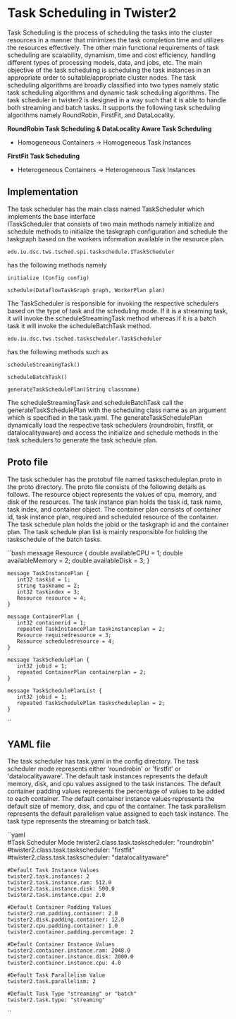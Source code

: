 Task Scheduling in Twister2
===========================

Task Scheduling is the process of scheduling the tasks into the cluster resources in a manner that 
minimizes the task completion time and utilizes the resources effectively. The other main functional 
requirements of task scheduling are scalability, dynamism, time and cost efficiency, handling 
different types of processing models, data, and jobs, etc. The main objective of the task scheduling 
is scheduling the task instances in an appropriate order to suitable/appropriate cluster nodes. 
The task scheduling algorithms are broadly classified into two types namely static task scheduling 
algorithms and dynamic task scheduling algorithms. The task scheduler in twister2 is designed in a 
way such that it is able to handle both streaming and batch tasks. It supports the following task 
scheduling algorithms namely RoundRobin, FirstFit, and DataLocality. 

**RoundRobin Task Scheduling & DataLocality Aware Task Scheduling**
* Homogeneous Containers -> Homogeneous Task Instances

**FirstFit Task Scheduling**
* Heterogeneous Containers -> Heterogeneous Task Instances

## Implementation

The task scheduler has the main class named TaskScheduler which implements the base interface  
ITaskScheduler that consists of two main methods namely initialize and schedule methods to initialize
the taskgraph configuration and schedule the taskgraph based on the workers information available in
the resource plan.
          
    edu.iu.dsc.tws.tsched.spi.taskschedule.ITaskScheduler
    
has the following methods namely
    
    initialize (Config config)
    
    schedule(DataflowTaskGraph graph, WorkerPlan plan)
    
The TaskScheduler is responsible for invoking the respective schedulers based on the type of task 
and the scheduling mode. If it is a streaming task, it will invoke the scheduleStreamingTask method 
whereas if it is a batch task it will invoke the scheduleBatchTask method.

    edu.iu.dsc.tws.tsched.taskscheduler.TaskScheduler
    
has the following methods such as

    scheduleStreamingTask()
    
    scheduleBatchTask()
    
    generateTaskSchedulePlan(String classname)
    
The scheduleStreamingTask and scheduleBatchTask call the generateTaskSchedulePlan with the scheduling
class name as an argument which is specified in the task.yaml. The generateTaskSchedulePlan 
dynamically load the respective task schedulers (roundrobin, firstfit, or datalocalityaware) and 
access the initialize and schedule methods in the task schedulers to generate the task schedule plan.

## Proto file

The task scheduler has the protobuf file named taskscheduleplan.proto in the proto directory. The
proto file consists of the following details as follows. The resource object represents the values 
of cpu, memory, and disk of the resources. The task instance plan holds the task id, task name, task 
index, and container object. The container plan consists of container id, task instance plan, 
required and scheduled resource of the container. The task schedule plan holds the jobid or the
taskgraph id and the container plan. The task schedule plan list is mainly responsible for holding 
the taskschedule of the batch tasks. 

``bash
    message Resource {
       double availableCPU = 1;
       double availableMemory = 2;
       double availableDisk = 3;
    }
    
    message TaskInstancePlan {
       int32 taskid = 1;
       string taskname = 2;
       int32 taskindex = 3;
       Resource resource = 4;
    }
    
    message ContainerPlan {
       int32 containerid = 1;
       repeated TaskInstancePlan taskinstanceplan = 2;
       Resource requiredresource = 3;
       Resource scheduledresource = 4;
    }
    
    message TaskSchedulePlan {
       int32 jobid = 1;
       repeated ContainerPlan containerplan = 2;
    }
    
    message TaskSchedulePlanList {
       int32 jobid = 1;
       repeated TaskSchedulePlan taskscheduleplan = 2;
    }
``

## YAML file
The task scheduler has task.yaml in the config directory. The task scheduler mode represents either 
'roundrobin' or 'firstfit' or 'datalocalityaware'. The default task instances represents the 
default memory, disk, and cpu values assigned to the task instances. The default container padding 
values represents the percentage of values to be added to each container. The default container 
instance values represents the default size of memory, disk, and cpu of the container. The task
parallelism represents the default parallelism value assigned to each task instance. The task type 
represents the streaming or batch task.
 
``yaml   
    #Task Scheduler Mode
    twister2.class.task.taskscheduler: "roundrobin"
    #twister2.class.task.taskscheduler: "firstfit"
    #twister2.class.task.taskscheduler:  "datalocalityaware"
    
    #Default Task Instance Values
    twister2.task.instances: 2
    twister2.task.instance.ram: 512.0
    twister2.task.instance.disk: 500.0
    twister2.task.instance.cpu: 2.0
    
    #Default Container Padding Values
    twister2.ram.padding.container: 2.0
    twister2.disk.padding.container: 12.0
    twister2.cpu.padding.container: 1.0
    twister2.container.padding.percentage: 2
    
    #Default Container Instance Values
    twister2.container.instance.ram: 2048.0
    twister2.container.instance.disk: 2000.0
    twister2.container.instance.cpu: 4.0
    
    #Default Task Parallelism Value
    twister2.task.parallelism: 2
    
    #Default Task Type "streaming" or "batch"
    twister2.task.type: "streaming"
 ``